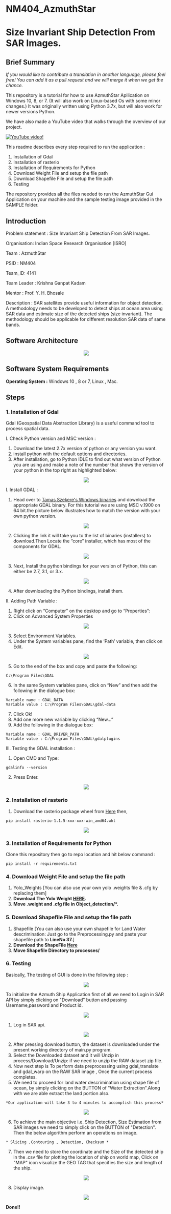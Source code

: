 # NM404_AzmuthStar
# Size Invariant Ship Detection From SAR Images.

## Brief Summary

*If you would like to contribute a translation in another language, please feel free! You can add it as a pull request and we will merge it when we get the chance.*

This repository is a tutorial for how to use AzmuthStar Apllication on Windows 10, 8, or 7. (It will also work on Linux-based Os with some minor changes.) It was originally written using Python 3.7x, but will also work for newer versions Python.

We have also made a YouTube video that walks through the overview of our project.

[![YouTube video!](https://github.com/kriss-kad/NM404_AzmuthStar/blob/master/doc/Main.PNG)](https://www.youtube.com/watch?v=5nwadU7w8Z8)

This readme describes every step required to run the application : 
1. Installation of Gdal
2. Installation of rasterio
3. Installation of Requirements for Python
4. Download Weight File and setup the file path
5. Download Shapefile File and setup the file path
6. Testing 

The repository provides all the files needed to run the AzmuthStar Gui Application on your machine and the sample testing image provided in the SAMPLE folder.

## Introduction
Problem statement : Size Invariant Ship Detection From SAR Images.

Organisation: Indian Space Research Organisation [ISRO]

Team : AzmuthStar    

PSID : NM404

Team_ID: 4141

Team Leader : Krishna Ganpat Kadam

Mentor : Prof. Y. H. Bhosale

Description : SAR satellites provide useful information for object detection. A methodology needs to be developed to detect ships at ocean area using SAR data and estimate size of the detected ships (size invariant). The methodology should be applicable for different resolution SAR data of same bands.
## Software Architecture

<p align="center">
  <img src="doc/soft_architecture.png">
</p>

## Software System Requirements

**Operating System :** Windows 10 , 8 or 7, Linux , Mac.

## Steps
### 1. Installation of Gdal
Gdal (Geospatial Data Abstraction Library) is a useful command tool to process spatial data.

I. Check Python version and MSC version :
1) Download the latest 2.7x version of python or any version you want.
2) install python with the default options and directories.
3) After installation, go to Python IDLE to find out what version of Python you are using and make a note of the number that shows the version of your python in the top right as highlighted below:

<p align="center">
  <img src="doc/python_MSC.PNG">
</p>

I. Install GDAL :
1) Head over to [Tamas Szekere's Windows binaries](http://www.gisinternals.com/release.php) and download the appropriate GDAL binary.
    For this tutorial we are using MSC v.1900 on 64 bit.the picture below illustrates how to match the version with your own python version. 

<p align="center">
  <img src="doc/gdaload.png">
</p>

2) Clicking the link it will take you to the list of binaries (installers) to download.Then Locate the “core” installer, which has most of the components for GDAL.

<p align="center">
  <img src="doc/gdalCoreInstall.png">
</p>

3) Next, Install the python bindings for your version of Python, this can either be 2.7, 3.1, or 3.x. 

<p align="center">
  <img src="doc/gdalPython.png">
</p>

4) After downloading the Python bindings, install them.

II. Adding Path Variable :
1) Right click on “Computer” on the desktop and go to “Properties”:
2) Click on Advanced System Properties

<p align="center">
  <img src="doc/image1.jpg">
</p>

3) Select Environment Variables.
4) Under the System variables pane, find the ‘Path’ variable, then click on Edit.

<p align="center">
  <img src="doc/image2.jpg">
</p>

5) Go to the end of the box and copy and paste the following:
```
C:\Program Files\GDAL
```
6) In the same System variables pane, click on “New” and then add the following in the dialogue box:
```
Variable name : GDAL_DATA
Variable value : C:\Program Files\GDAL\gdal-data
```
7) Click Ok!
8) Add one more new variable by clicking “New…”
9) Add the following in the dialogue box:
```
Variable name : GDAL_DRIVER_PATH
Variable value : C:\Program Files\GDAL\gdalplugins
```
III. Testing the GDAL installation : 

1) Open CMD and Type:
```
gdalinfo --version
```
2) Press Enter.

<p align="center">
  <img src="doc/cmd_gdal.png">
</p>

### 2. Installation of rasterio
1) Download the rasterio package wheel from [Here](https://www.lfd.uci.edu/~gohlke/pythonlibs/) then,
```
pip install rasterio-1.1.5-xxx-xxx-win_amd64.whl
```
<p align="center">
  <img src="doc/cmd_rasterio.PNG">
</p>

### 3. Installation of Requirements for Python
Clone this repository then go to repo location and hit below command : 
```
pip install -r requirements.txt
```
### 4. Download Weight File and setup the file path

1) Yolo_Weights [You can also use your own yolo .weights file & .cfg by replacing them]
2) **Download The Yolo Weight [HERE](https://drive.google.com/drive/folders/1Vj0SL16r9-9W_dD_hoBXfMHBIaE3lYxM).**
3) **Move .weight and .cfg file in Object_detection/*.**

### 5. Download Shapefile File and setup the file path
1) Shapefile [You can also use your own shapefile for Land Water descrimination: Just go to the Preprocessing.py and paste your shapefile path to **LineNo 37.**]
2) **Download the ShapeFile [Here](https://drive.google.com/drive/folders/1MKLMnlXF_3P_drw-DljkeEPCL6ekGfmC)**
3) **Move Shapefile Directory to processes/**

### 6. Testing 

Basically, The testing of GUI is done in the following step : 

<p align="center">
  <img src="doc/part0.png">
</p>

To initialize the Azmuth Ship Application first of all we need to Login in SAR API by simply clicking on "Download" button and passing Username,password and Product id.

<p align="center">
  <img src="doc/part1.PNG">
</p>

1) Log in SAR api.

<p align="center">
  <img src="doc/part2.PNG">
</p>

2) After pressing download button, the dataset is downloaded under the present working directory of main.py program.
3) Select the Downloaded dataset and it will Unzip in process/Download/Unzip:
 if we need to unzip the RAW dataset zip file.
 4) Now next step is To perform data preprocessing using gdal_translate and 
gdal_warp on the RAW SAR image , Once the current process completes.
5) We need to proceed for land water descrimination using shape file of ocean, 
by simply clicking on the BUTTON of "Water Extraction".Along with we are able extract the land portion also.
```
*Our application will take 3 to 4 minutes to accomplish this process*
```

<p align="center">
  <img src="doc/part3.PNG">
</p>

6) To achieve the main objective i.e. Ship Detection, Size Estimation from SAR images we need to simply click on the 
BUTTON of "Detection".
Then the below algorithm perform an operations on image.
 ```
 * Slicing ,Contouring , Detection, Checksum *
 ```
 7) Then we need to store the coordinate and the Size of the detected ship in the .csv file for plotting the location of ship on world map, Click on "MAP" icon visualize the GEO TAG that specifies the size and length of the ship.
 
<p align="center">
  <img src="doc/part4.PNG">
</p>

8) Display image.

<p align="center">
  <img src="doc/part5.PNG">
</p>

 **Done!!**
